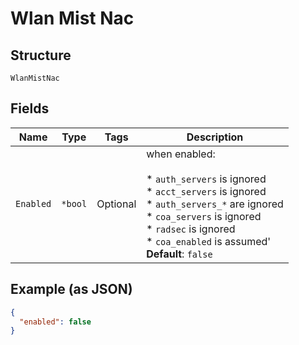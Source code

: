 
# Wlan Mist Nac

## Structure

`WlanMistNac`

## Fields

| Name | Type | Tags | Description |
|  --- | --- | --- | --- |
| `Enabled` | `*bool` | Optional | when enabled:<br><br>* `auth_servers` is ignored<br>* `acct_servers` is ignored<br>* `auth_servers_*` are ignored<br>* `coa_servers` is ignored<br>* `radsec` is ignored<br>* `coa_enabled` is assumed'<br>**Default**: `false` |

## Example (as JSON)

```json
{
  "enabled": false
}
```

